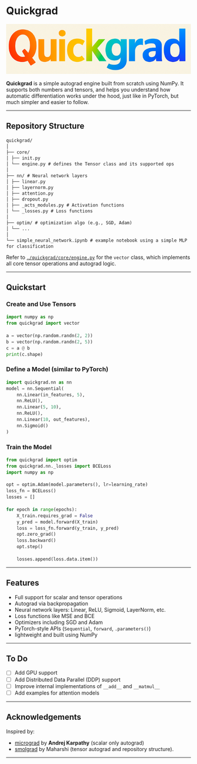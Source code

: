 # Quickgrad

![Quickgrad Logo](./quickgrad_2.png)

**Quickgrad** is a simple autograd engine built from scratch using NumPy. It supports both numbers and tensors, and helps you understand how automatic differentiation works under the hood, just like in PyTorch, but much simpler and easier to follow.

---

## Repository Structure

``` 
quickgrad/
│
├── core/
│ ├── init.py
│ └── engine.py # defines the Tensor class and its supported ops
│
├── nn/ # Neural network layers
│ ├── linear.py
│ ├── layernorm.py
│ ├── attention.py
│ ├── dropout.py
│ ├── _acts_modules.py # Activation functions
│ └── _losses.py # Loss functions
│
├── optim/ # optimization algo (e.g., SGD, Adam)
│ └── ...
│
└── simple_neural_network.ipynb # example notebook using a simple MLP for classification
``` 

Refer to [`./quickgrad/core/engine.py`](./quickgrad/core/engine.py) for the `vector` class, which implements all core tensor operations and autograd logic.

---

## Quickstart

### Create and Use Tensors

```python
import numpy as np
from quickgrad import vector

a = vector(np.random.randn(2, 2))
b = vector(np.random.randn(2, 5))
c = a @ b
print(c.shape)
```


### Define a Model (similar to PyTorch)

```python
import quickgrad.nn as nn
model = nn.Sequential(
    nn.Linear(in_features, 5),
    nn.ReLU(),
    nn.Linear(5, 10),
    nn.ReLU(),
    nn.Linear(10, out_features),
    nn.Sigmoid()
)
```

### Train the Model

```python
from quickgrad import optim
from quickgrad.nn._losses import BCELoss
import numpy as np

opt = optim.Adam(model.parameters(), lr=learning_rate)
loss_fn = BCELoss()
losses = []

for epoch in range(epochs):
    X_train.requires_grad = False  
    y_pred = model.forward(X_train)
    loss = loss_fn.forward(y_train, y_pred)
    opt.zero_grad()
    loss.backward()
    opt.step()
    
    losses.append(loss.data.item())
```



---

## Features

- Full support for scalar and tensor operations
- Autograd via backpropagation
- Neural network layers: Linear, ReLU, Sigmoid, LayerNorm, etc.
- Loss functions like MSE and BCE
- Optimizers including SGD and Adam
- PyTorch-style APIs (`Sequential`, `forward`, `.parameters()`)
- lightweight and built using NumPy

---

## To Do

- [ ] Add GPU support
- [ ] Add Distributed Data Parallel (DDP) support
- [ ] Improve internal implementations of `__add__` and `__matmul__`
- [ ] Add examples for attention models

---

## Acknowledgements

Inspired by:
- [micrograd](https://github.com/karpathy/micrograd) by **Andrej Karpathy** (scalar only autograd)
- [smolgrad](https://github.com/smolorg/smolgrad) by Maharshi (tensor autograd and repository structure).

---



